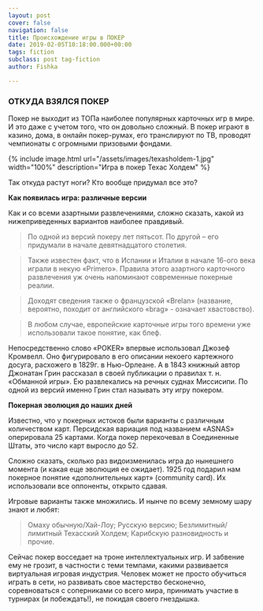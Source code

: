 ```yaml
---
layout: post
cover: false
navigation: false
title: Происхождение игры в ПОКЕР
date: 2019-02-05T10:18:00.000+00:00
tags: fiction
subclass: post tag-fiction
author: Fishka

---
```

### ОТКУДА ВЗЯЛСЯ ПОКЕР

Покер не выходит из ТОПа наиболее популярных карточных игр в мире. И это даже с учетом того, что он довольно сложный. В покер играют в казино, дома, в онлайн покер-румах, его транслируют по ТВ, проводят чемпионаты с огромными призовыми фондами.

{% include image.html url="/assets/images/texasholdem-1.jpg" width="100%" description="Игра в покер Техас Холдем" %}

Так откуда растут ноги? Кто вообще придумал все это?

**Как появилась игра: различные версии**

Как и со всеми азартными развлечениями, сложно сказать, какой из нижеприведенных вариантов наиболее правдивый.

> По одной из версий покеру лет пятьсот. По другой – его придумали в начале девятнадцатого столетия.

> Также известен факт, что в Испании и Италии в начале 16-ого века играли в некую «Primero». Правила этого азартного карточного развлечения уж очень напоминают современные покерные реалии.

> Доходят сведения также о французской «Brelan» (название, вероятно, походит от английского «brag» - означает хвастовство).

> В любом случае, европейские карточные игры того времени уже использовали такое понятие, как блеф.

Непосредственно слово «POKER» впервые использовал Джозеф Кромвелл. Оно фигурировало в его описании некоего картежного досуга, расхожего в 1829г. в Нью-Орлеане. А в 1843 книжный автор Джонатан Грин рассказал в своей публикации о правилах т. н. «Обманной игры». Ею развлекались на речных суднах Миссисипи. По одной из версий именно Грин стал называть эту игру покером.

**Покерная эволюция до наших дней**

Известно, что у покерных истоков были варианты с различным количеством карт. Персидская вариация под названием «ASNAS» оперировала 25 картами. Когда покер перекочевал в Соединенные Штаты, это число карт выросло до 52.

Сложно сказать, сколько раз видоизменилась игра до нынешнего момента (и какая еще эволюция ее ожидает). 1925 год подарил нам покерное понятие «дополнительных карт» (community card). Их использовали все оппоненты, открыто сдавая.

Игровые варианты также множились. И нынче по всему земному шару знают и любят:

> Омаху обычную/Хай-Лоу;
> Русскую версию;
> Безлимитный/лимитный Техасский Холдем;
> Карибскую разновидность и прочие.

Сейчас покер восседает на троне интеллектуальных игр. И забвение ему не грозит, в частности с теми темпами, какими развивается виртуальная игровая индустрия. Человек может не просто обучиться играть в сети, но развивать свое мастерство бесконечно, соревноваться с соперниками со всего мира, принимать участие в турнирах (и побеждать!), не покидая своего гнездышка.